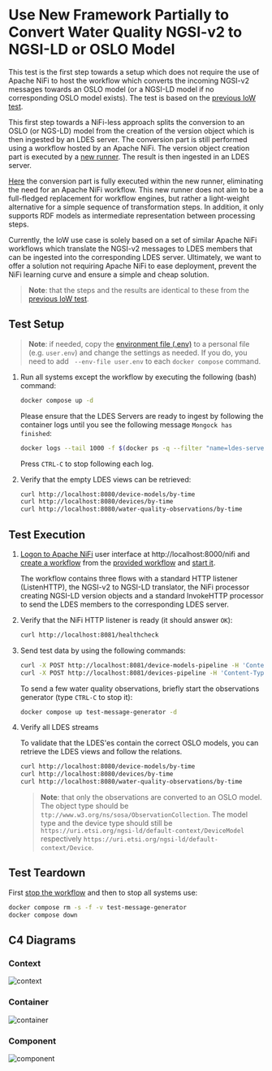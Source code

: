 # Use New Framework Partially to Convert Water Quality NGSI-v2 to NGSI-LD or OSLO Model
This test is the first step towards a setup which does not require the use of Apache NiFi to host the workflow which converts the incoming NGSI-v2 messages towards an OSLO model (or a NGSI-LD model if no corresponding OSLO model exists). The test is based on the [previous IoW test](../015.nifi-workbench-ngsi-v2-to-oslo/README.md).

This first step towards a NiFi-less approach splits the conversion to an OSLO (or NGS-LD) model from the creation of the version object which is then ingested by an LDES server. The conversion part is still performed using a workflow hosted by an Apache NiFi. The version object creation part is executed by a [new runner](https://github.com/Informatievlaanderen/VSDS-Linked-Data-Interactions). The result is then ingested in an LDES server.

[Here](../017.ldio-workbench-ngsi-v2-to-oslo/README.md) the conversion part is fully executed within the new runner, eliminating the need for an Apache NiFi workflow. This new runner does not aim to be a full-fledged replacement for workflow engines, but rather a light-weight alternative for a simple sequence of transformation steps. In addition, it only supports RDF models as intermediate representation between processing steps.

Currently, the IoW use case is solely based on a set of similar Apache NiFi workflows which translate the NGSI-v2 messages to LDES members that can be ingested into the corresponding LDES server. Ultimately, we want to offer a solution not requiring Apache NiFi to ease deployment, prevent the NiFi learning curve and ensure a simple and cheap solution.

> **Note**: that the steps and the results are identical to these from the [previous IoW test](../015.nifi-workbench-ngsi-v2-to-oslo/README.md).

## Test Setup
> **Note**: if needed, copy the [environment file (.env)](./.env) to a personal file (e.g. `user.env`) and change the settings as needed. If you do, you need to add ` --env-file user.env` to each `docker compose` command.

1. Run all systems except the workflow by executing the following (bash) command:
    ```bash
    docker compose up -d
    ```
    Please ensure that the LDES Servers are ready to ingest by following the container logs until you see the following message `Mongock has finished`:
    ```bash
    docker logs --tail 1000 -f $(docker ps -q --filter "name=ldes-server$")
    ```
    Press `CTRL-C` to stop following each log.

2. Verify that the empty LDES views can be retrieved:
    ```bash
    curl http://localhost:8080/device-models/by-time
    curl http://localhost:8080/devices/by-time
    curl http://localhost:8080/water-quality-observations/by-time
    ```

## Test Execution
1. [Logon to Apache NiFi](../../_nifi-workbench/README.md#logon-to-apache-nifi) user interface at http://localhost:8000/nifi and [create a workflow](../../_nifi-workbench/README.md#create-a-workflow) from the [provided workflow](./nifi-workflow.json) and [start it](../../_nifi-workbench/README.md#start-a-workflow).

    The workflow contains three flows with a standard HTTP listener (ListenHTTP), the NGSI-v2 to NGSI-LD translator, the NiFi processor creating NGSI-LD version objects and a standard InvokeHTTP processor to send the LDES members to the corresponding LDES server.

2. Verify that the NiFi HTTP listener is ready (it should answer `OK`):
    ```bash
    curl http://localhost:8081/healthcheck
    ```

3. Send test data by using the following commands:
    ```bash
    curl -X POST http://localhost:8081/device-models-pipeline -H 'Content-Type: application/json' -d '@data/device-model.json' 
    curl -X POST http://localhost:8081/devices-pipeline -H 'Content-Type: application/json' -d '@data/device.json' 
    ```
   To send a few water quality observations, briefly start the observations generator (type `CTRL-C` to stop it):
    ```bash
    docker compose up test-message-generator -d
    ```

4. Verify all LDES streams

    To validate that the LDES'es contain the correct OSLO models, you can retrieve the LDES views and follow the relations.
     ```bash
     curl http://localhost:8080/device-models/by-time
     curl http://localhost:8080/devices/by-time
     curl http://localhost:8080/water-quality-observations/by-time
     ```

     > **Note**: that only the observations are converted to an OSLO model. The object type should be `ttp://www.w3.org/ns/sosa/ObservationCollection`. The model type and the device type should still be `https://uri.etsi.org/ngsi-ld/default-context/DeviceModel` respectively `https://uri.etsi.org/ngsi-ld/default-context/Device`.

## Test Teardown
First [stop the workflow](../../_nifi-workbench/README.md#stop-a-workflow) and then to stop all systems use:
```bash
docker compose rm -s -f -v test-message-generator
docker compose down
```

## C4 Diagrams

### Context
![context](./artwork/iow-temp.context.png)

### Container
![container](./artwork/iow-temp.container.png)

### Component
![component](./artwork/iow-temp.component.png)
